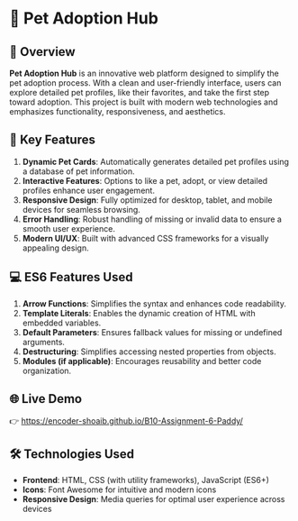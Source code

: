 # 🐾 Pet Adoption Hub  

## 🌟 Overview  
**Pet Adoption Hub** is an innovative web platform designed to simplify the pet adoption process. With a clean and user-friendly interface, users can explore detailed pet profiles, like their favorites, and take the first step toward adoption. This project is built with modern web technologies and emphasizes functionality, responsiveness, and aesthetics.  

## 🚀 Key Features  
1. **Dynamic Pet Cards**: Automatically generates detailed pet profiles using a database of pet information.  
2. **Interactive Features**: Options to like a pet, adopt, or view detailed profiles enhance user engagement.  
3. **Responsive Design**: Fully optimized for desktop, tablet, and mobile devices for seamless browsing.  
4. **Error Handling**: Robust handling of missing or invalid data to ensure a smooth user experience.  
5. **Modern UI/UX**: Built with advanced CSS frameworks for a visually appealing design.  

## 💻 ES6 Features Used  
1. **Arrow Functions**: Simplifies the syntax and enhances code readability.  
2. **Template Literals**: Enables the dynamic creation of HTML with embedded variables.  
3. **Default Parameters**: Ensures fallback values for missing or undefined arguments.  
4. **Destructuring**: Simplifies accessing nested properties from objects.  
5. **Modules (if applicable)**: Encourages reusability and better code organization.  

## 🌐 Live Demo  
👉 [ https://encoder-shoaib.github.io/B10-Assignment-6-Paddy/ ](#)  
 

## 🛠️ Technologies Used  
- **Frontend**: HTML, CSS (with utility frameworks), JavaScript (ES6+)  
- **Icons**: Font Awesome for intuitive and modern icons  
- **Responsive Design**: Media queries for optimal user experience across devices  


